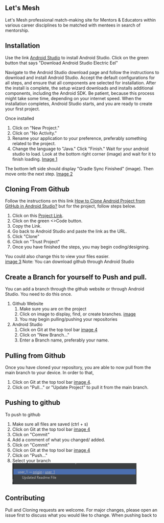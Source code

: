 ## Let's Mesh
Let's Mesh professional match-making site for Mentors & Educators within various career disciplines to be matched with mentees in search of mentorship.

## Installation

Use the link [Android Studio](https://developer.android.com/studio) to install Android Studio.
Click on the green button that says "Download Android Studio Electric Eel"

Navigate to the Android Studio download page and follow the instructions to download and install 
Android Studio. Accept the default configurations for all steps, and ensure that all components are 
selected for installation. After the install is complete, the setup wizard downloads and installs 
additional components, including the Android SDK. Be patient, because this process might take some 
time, depending on your internet speed. When the installation completes, Android Studio starts, and 
you are ready to create your first project.

Once installed
1. Click on "New Project."
2. Click on "No Activity." 
3. Rename your application to your preference, preferably something related to the project. 
4. Change the language to "Java." Click "Finish."
Wait for your android studio to load. Look at the bottom right corner (image) and wait for it to finish loading. [Image 1](load.png)

The bottom left side should display "Gradle Sync Finished" (image). Then move onto the next step. [Image 2](GradleSync.png)

## Cloning From Github
Follow the instructions on this link [How to Clone Android Project from GitHub in Android Studio?](https://www.geeksforgeeks.org/how-to-clone-android-project-from-github-in-android-studio/)
but for the project, follow steps below.
1. Click on this [Project Link](https://github.com/rllov/LetsMeshProject.git).
2. Click on the green <>Code button.
3. Copy the Link.
4. Go back to Android Studio and paste the link as the URL.
5. Click "Clone"
6. Click on "Trust Project"
7. Once you have finished the steps, you may begin coding/designing.

You could also change this to view your files easier.<br /> [image 3](androidToProject.png)
Note: You can download github through Android Studio

## Create a Branch for yourself to Push and pull.
You can add a branch through the github website or through Android Studio. You need to do this once.
1. Github Website
   1. Make sure you are on the project
   2. Click on image to display, find, or create branches. [image](gitBranches.png)
   3. You may begin pulling/pushing your repositories
2. Android Studio
   1. Click on Git at the top tool bar [image 4](gitToolBar.png)
   2. Click on "New Branch..."
   3. Enter a Branch name, preferably your name.
  
## Pulling from Github
Once you have cloned your repository, you are able to now pull from the main branch to your device. 
In order to that,
1. Click on Git at the top tool bar [image 4](gitToolBar.png).
2. Click on "Pull..." or "Update Project" to pull it from the main branch.

## Pushing to github
To push to github
1. Make sure all files are saved (ctrl + s)
2. Click on Git at the top tool bar [image 4](gitToolBar.png)
3. Click on "Commit"
4. Add a comment of what you changed/ added.
5. Click on "Commit"
6. Click on Git at the top tool bar [image 4](gitToolBar.png)
7. Click on "Push..."
8. Select your branch ![image](selectingPushBranch.png)

## Contributing

Pull and Cloning requests are welcome. For major changes, please open an issue first
to discuss what you would like to change. When pushing back to 


